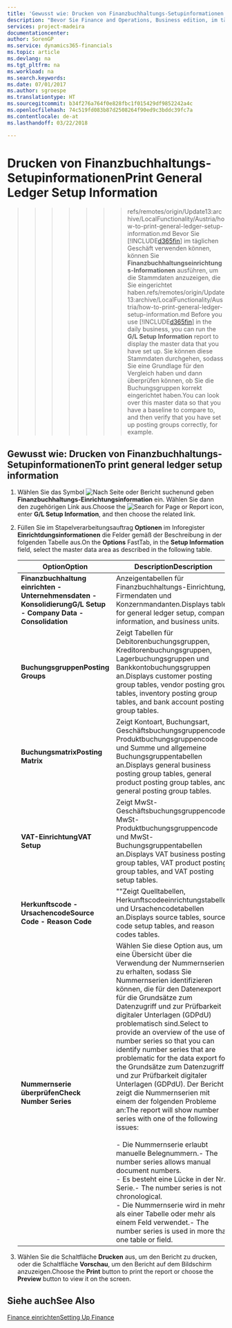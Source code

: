 ```yaml
---
title: 'Gewusst wie: Drucken von Finanzbuchhaltungs-Setupinformationen'
description: "Bevor Sie Finance and Operations, Business edition, im täglichen Geschäft verwenden können, können Sie **Finanzbuchhaltungseinrichtungs-Informationen** ausführen, um die Stammdaten anzuzeigen, die Sie eingerichtet haben."
services: project-madeira
documentationcenter: 
author: SorenGP
ms.service: dynamics365-financials
ms.topic: article
ms.devlang: na
ms.tgt_pltfrm: na
ms.workload: na
ms.search.keywords: 
ms.date: 07/01/2017
ms.author: sgroespe
ms.translationtype: HT
ms.sourcegitcommit: b34f276a764f0e828fbc1f015429df9852242a4c
ms.openlocfilehash: 74c519fd083b87d2508264f90ed9c3bddc39fc7a
ms.contentlocale: de-at
ms.lasthandoff: 03/22/2018

---
```

# <a name="print-general-ledger-setup-information"></a><span data-ttu-id="e6db9-103">Drucken von Finanzbuchhaltungs-Setupinformationen</span><span class="sxs-lookup"><span data-stu-id="e6db9-103">Print General Ledger Setup Information</span></span>
>>>>>>> <span data-ttu-id="e6db9-104">refs/remotes/origin/Update13:archive/LocalFunctionality/Austria/how-to-print-general-ledger-setup-information.md Bevor Sie [!INCLUDE[d365fin](../../includes/d365fin_md.md)] im täglichen Geschäft verwenden können, können Sie **Finanzbuchhaltungseinrichtungs-Informationen** ausführen, um die Stammdaten anzuzeigen, die Sie eingerichtet haben.</span><span class="sxs-lookup"><span data-stu-id="e6db9-104">refs/remotes/origin/Update13:archive/LocalFunctionality/Austria/how-to-print-general-ledger-setup-information.md Before you use [!INCLUDE[d365fin](../../includes/d365fin_md.md)] in the daily business, you can run the **G/L Setup Information** report to display the master data that you have set up.</span></span> <span data-ttu-id="e6db9-105">Sie können diese Stammdaten durchgehen, sodass Sie eine Grundlage für den Vergleich haben und dann überprüfen können, ob Sie die Buchungsgruppen korrekt eingerichtet haben.</span><span class="sxs-lookup"><span data-stu-id="e6db9-105">You can look over this master data so that you have a baseline to compare to, and then verify that you have set up posting groups correctly, for example.</span></span>  

## <a name="to-print-general-ledger-setup-information"></a><span data-ttu-id="e6db9-106">Gewusst wie: Drucken von Finanzbuchhaltungs-Setupinformationen</span><span class="sxs-lookup"><span data-stu-id="e6db9-106">To print general ledger setup information</span></span>  

1.  <span data-ttu-id="e6db9-107">Wählen Sie das Symbol ![Nach Seite oder Bericht suchen](../../media/ui-search/search_small.png " Nach Seite oder Bericht suchen")und geben **Finanzbuchhaltungs-Einrichtungsinformation** ein. Wählen Sie dann den zugehörigen Link aus.</span><span class="sxs-lookup"><span data-stu-id="e6db9-107">Choose the ![Search for Page or Report](../../media/ui-search/search_small.png "Search for Page or Report icon") icon, enter **G/L Setup Information**, and then choose the related link.</span></span>  
2.  <span data-ttu-id="e6db9-108">Füllen Sie im Stapelverarbeitungsauftrag **Optionen** im Inforegister **Einrichtdungsinformationen** die Felder gemäß der Beschreibung in der folgenden Tabelle aus.</span><span class="sxs-lookup"><span data-stu-id="e6db9-108">On the **Options** FastTab, in the **Setup Information** field, select the master data area as described in the following table.</span></span>  

    |<span data-ttu-id="e6db9-109">Option</span><span class="sxs-lookup"><span data-stu-id="e6db9-109">Option</span></span>|<span data-ttu-id="e6db9-110">Description</span><span class="sxs-lookup"><span data-stu-id="e6db9-110">Description</span></span>|  
    |-------------------------------------|---------------------------------------|  
    |<span data-ttu-id="e6db9-111">**Finanzbuchhaltung einrichten - Unternehmensdaten - Konsolidierung**</span><span class="sxs-lookup"><span data-stu-id="e6db9-111">**G/L Setup - Company Data - Consolidation**</span></span>|<span data-ttu-id="e6db9-112">Anzeigentabellen für Finanzbuchhaltungs-Einrichtung, Firmendaten und Konzernmandanten.</span><span class="sxs-lookup"><span data-stu-id="e6db9-112">Displays tables for general ledger setup, company information, and business units.</span></span>|  
    |<span data-ttu-id="e6db9-113">**Buchungsgruppen**</span><span class="sxs-lookup"><span data-stu-id="e6db9-113">**Posting Groups**</span></span>|<span data-ttu-id="e6db9-114">Zeigt Tabellen für Debitorenbuchungsgruppen, Kreditorenbuchungsgruppen, Lagerbuchungsgruppen und Bankkontobuchungsgruppen an.</span><span class="sxs-lookup"><span data-stu-id="e6db9-114">Displays customer posting group tables, vendor posting group tables, inventory posting group tables, and bank account posting group tables.</span></span>|  
    |<span data-ttu-id="e6db9-115">**Buchungsmatrix**</span><span class="sxs-lookup"><span data-stu-id="e6db9-115">**Posting Matrix**</span></span>|<span data-ttu-id="e6db9-116">Zeigt Kontoart, Buchungsart, Geschäftsbuchungsgruppencode, Produktbuchungsgruppencode und Summe und allgemeine Buchungsgruppentabellen an.</span><span class="sxs-lookup"><span data-stu-id="e6db9-116">Displays general business posting group tables, general product posting group tables, and general posting group tables.</span></span>|  
    |<span data-ttu-id="e6db9-117">**VAT-Einrichtung**</span><span class="sxs-lookup"><span data-stu-id="e6db9-117">**VAT Setup**</span></span>|<span data-ttu-id="e6db9-118">Zeigt MwSt-Geschäftsbuchungsgruppencode, MwSt-Produktbuchungsgruppencode und MwSt- Buchungsgruppentabellen an.</span><span class="sxs-lookup"><span data-stu-id="e6db9-118">Displays VAT business posting group tables, VAT product posting group tables, and VAT posting setup tables.</span></span>|  
    |<span data-ttu-id="e6db9-119">**Herkunftscode - Ursachencode**</span><span class="sxs-lookup"><span data-stu-id="e6db9-119">**Source Code - Reason Code**</span></span>|<span data-ttu-id="e6db9-120">""Zeigt Quelltabellen, Herkunftscodeeinrichtungstabellen und Ursachencodetabellen an.</span><span class="sxs-lookup"><span data-stu-id="e6db9-120">Displays source tables, source code setup tables, and reason codes tables.</span></span>|  
    |<span data-ttu-id="e6db9-121">**Nummernserie überprüfen**</span><span class="sxs-lookup"><span data-stu-id="e6db9-121">**Check Number Series**</span></span>|<span data-ttu-id="e6db9-122">Wählen Sie diese Option aus, um eine Übersicht über die Verwendung der Nummernserien zu erhalten, sodass Sie Nummernserien identifizieren können, die für den Datenexport für die Grundsätze zum Datenzugriff und zur Prüfbarkeit digitaler Unterlagen (GDPdU) problematisch sind.</span><span class="sxs-lookup"><span data-stu-id="e6db9-122">Select to provide an overview of the use of number series so that you can identify number series that are problematic for the data export for the Grundsätze zum Datenzugriff und zur Prüfbarkeit digitaler Unterlagen (GDPdU).</span></span> <span data-ttu-id="e6db9-123">Der Bericht zeigt die Nummernserien mit einem der folgenden Probleme an:</span><span class="sxs-lookup"><span data-stu-id="e6db9-123">The report will show number series with one of the following issues:</span></span><br /><br /> <span data-ttu-id="e6db9-124">-   Die Nummernserie erlaubt manuelle Belegnummern.</span><span class="sxs-lookup"><span data-stu-id="e6db9-124">-   The number series allows manual document numbers.</span></span><br /><span data-ttu-id="e6db9-125">-   Es besteht eine Lücke in der Nr.-Serie.</span><span class="sxs-lookup"><span data-stu-id="e6db9-125">-   The number series is not chronological.</span></span><br /><span data-ttu-id="e6db9-126">-   Die Nummernserie wird in mehr als einer Tabelle oder mehr als einem Feld verwendet.</span><span class="sxs-lookup"><span data-stu-id="e6db9-126">-   The number series is used in more than one table or field.</span></span>|  

3.  <span data-ttu-id="e6db9-127">Wählen Sie die Schaltfläche **Drucken** aus, um den Bericht zu drucken, oder die Schaltfläche **Vorschau**, um den Bericht auf dem Bildschirm anzuzeigen.</span><span class="sxs-lookup"><span data-stu-id="e6db9-127">Choose the **Print** button to print the report or choose the **Preview** button to view it on the screen.</span></span>  

## <a name="see-also"></a><span data-ttu-id="e6db9-128">Siehe auch</span><span class="sxs-lookup"><span data-stu-id="e6db9-128">See Also</span></span>  
[<span data-ttu-id="e6db9-129">Finance einrichten</span><span class="sxs-lookup"><span data-stu-id="e6db9-129">Setting Up Finance</span></span>](../../finance-setup-finance.md)

